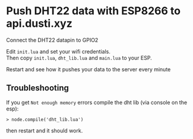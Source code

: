 # Push DHT22 data with ESP8266 to api.dusti.xyz

Connect the DHT22 datapin to GPIO2

Edit `init.lua` and set your wifi credentials.  
Then copy `init.lua`, `dht_lib.lua` and `main.lua` to your ESP.

Restart and see how it pushes your data to the server every minute


## Troubleshooting

If you get `Not enough memory` errors compile the dht lib (via console on the esp):

```
> node.compile('dht_lib.lua')
```
then restart and it should work.
